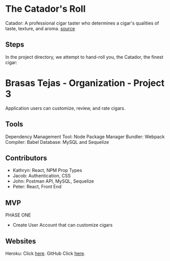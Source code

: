 # The Catador's Roll

Catador: A professional cigar taster who determines a cigar's qualities of taste, texture, and aroma. [source](https://www.thompsoncigar.com/infotemplate/CigarGlossary)

## Steps

In the project directory, we attempt to hand-roll you, the Catador, the finest cigar:

# Brasas Tejas - Organization - Project 3

Application users can customize, review, and rate cigars.

## Tools

Dependency Management Tool: Node Package Manager
Bundler: Webpack
Compiler: Babel
Database: MySQL and Sequelize

## Contributors

- Kathryn: React, NPM Prop Types
- Jacob: Authentication, CSS
- John: Postman API, MySQL, Sequelize
- Peter: React, Front End

## MVP

PHASE ONE

- Create User Account that can customize cigars

## Websites

Heroku: Click [here](https://catador-p3.herokuapp.com//).
GitHub Click [here](https://github.com/BrasasTejas/Catador).
